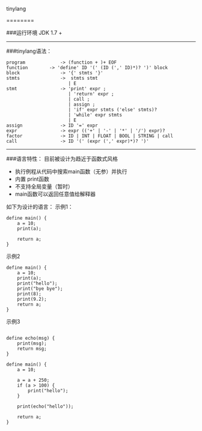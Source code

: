 tinylang



========

###运行环境
JDK 1.7 +

--------




###tinylang语法：

```
program             -> (function + )+ EOF
function 	    -> 'define' ID '(' (ID (',' ID)*)? ')' block
block               -> '{' stmts '}'
stmts               ->  stmts stmt
                       | E
stmt                -> 'print' expr ;
                       | 'return' expr ;
                       | call ;
                       | assign ;
                       | 'if' expr stmts ('else' stmts)?
                       | 'while' expr stmts
                       | E
assign              -> ID '=' expr
expr                -> expr (('+' | '-' | '*' | '/') expr)?
factor              -> ID | INT | FLOAT | BOOL | STRING | call
call                -> ID '(' (expr (',' expr)*)? ')'
```

--------

###语言特性：
目前被设计为趋近于函数式风格
* 执行例程从代码中搜索main函数（无参）并执行
* 内置 print函数
* 不支持全局变量（暂时）
* main函数可以返回任意值给解释器

如下为设计的语言：
示例1：

```
define main() {
	a = 10;
	print(a);
	
	return a;
}
```

示例2

```
define main() {
	a = 10;
	print(a);
	print("hello");
	print("bye bye");
	print(8);
	print(9.2);
	return a;
}

```
示例3
```

define echo(msg) {
	print(msg);
	return msg;
}

define main() {
	a = 10;
	
	a = a + 250;
	if (a > 100) {
		print("hello");
	}
	
	print(echo("hello"));
	
	return a;
}

```
